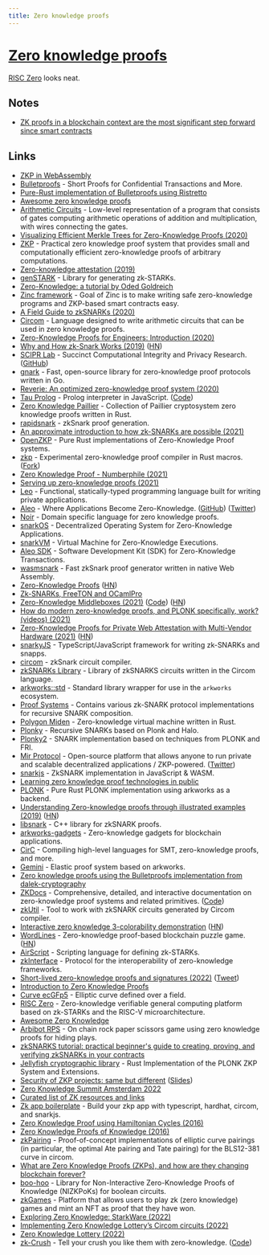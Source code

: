 ```yaml
---
title: Zero knowledge proofs
---
```


# [Zero knowledge proofs](https://en.wikipedia.org/wiki/Zero-knowledge_proof)

[RISC Zero](https://github.com/risc0/risc0) looks neat.

## Notes

- [ZK proofs in a blockchain context are the most significant step forward since smart contracts](https://twitter.com/pseudotheos/status/1525776827574362112)

## Links

- [ZKP in WebAssembly](https://zkwasm.kobi.one/)
- [Bulletproofs](https://crypto.stanford.edu/bulletproofs/) - Short Proofs for Confidential Transactions and More.
- [Pure-Rust implementation of Bulletproofs using Ristretto](https://github.com/dalek-cryptography/bulletproofs)
- [Awesome zero knowledge proofs](https://github.com/matter-labs/awesome-zero-knowledge-proofs)
- [Arithmetic Circuits](https://github.com/adjoint-io/arithmetic-circuits) - Low-level representation of a program that consists of gates computing arithmetic operations of addition and multiplication, with wires connecting the gates.
- [Visualizing Efficient Merkle Trees for Zero-Knowledge Proofs (2020)](https://kndrck.co/posts/efficient-merkletrees-zk-proofs/)
- [ZKP](https://github.com/adjoint-io/zkp) - Practical zero knowledge proof system that provides small and computationally efficient zero-knowledge proofs of arbitrary computations.
- [Zero-knowledge attestation (2019)](https://www.imperialviolet.org/2019/01/01/zkattestation.html)
- [genSTARK](https://github.com/GuildOfWeavers/genSTARK) - Library for generating zk-STARKs.
- [Zero-Knowledge: a tutorial by Oded Goldreich](http://www.wisdom.weizmann.ac.il/~oded/zk-tut02.html)
- [Zinc framework](https://github.com/matter-labs/zinc) - Goal of Zinc is to make writing safe zero-knowledge programs and ZKP-based smart contracts easy.
- [A Field Guide to zkSNARKs (2020)](https://write.as/knowledgeprover/zero-knowledge-proof-systems-a-primer)
- [Circom](https://github.com/iden3/circom) - Language designed to write arithmetic circuits that can be used in zero knowledge proofs.
- [Zero-Knowledge Proofs for Engineers: Introduction (2020)](https://blog.zkga.me/intro-to-zksnarks)
- [Why and How zk-Snark Works (2019)](https://arxiv.org/abs/1906.07221) ([HN](https://news.ycombinator.com/item?id=24815649))
- [SCIPR Lab](http://www.scipr-lab.org/) - Succinct Computational Integrity and Privacy Research. ([GitHub](https://github.com/scipr-lab))
- [gnark](https://github.com/ConsenSys/gnark) - Fast, open-source library for zero-knowledge proof protocols written in Go.
- [Reverie: An optimized zero-knowledge proof system (2020)](https://blog.trailofbits.com/2020/12/14/reverie-an-optimized-zero-knowledge-proof-system/)
- [Tau Prolog](http://tau-prolog.org/) - Prolog interpreter in JavaScript. ([Code](https://github.com/tau-prolog/tau-prolog))
- [Zero Knowledge Paillier](https://github.com/ZenGo-X/zk-paillier) - Collection of Paillier cryptosystem zero knowledge proofs written in Rust.
- [rapidsnark](https://github.com/iden3/rapidsnark) - zkSnark proof generation.
- [An approximate introduction to how zk-SNARKs are possible (2021)](https://vitalik.ca/general/2021/01/26/snarks.html)
- [OpenZKP](https://github.com/0xProject/OpenZKP) - Pure Rust implementations of Zero-Knowledge Proof systems.
- [zkp](https://github.com/dalek-cryptography/zkp) - Experimental zero-knowledge proof compiler in Rust macros. ([Fork](https://github.com/zkcrypto/zkp))
- [Zero Knowledge Proof - Numberphile (2021)](https://www.youtube.com/watch?v=5ovdoxnfFVc)
- [Serving up zero-knowledge proofs (2021)](https://blog.trailofbits.com/2021/02/19/serving-up-zero-knowledge-proofs/)
- [Leo](https://github.com/AleoHQ/leo) - Functional, statically-typed programming language built for writing private applications.
- [Aleo](https://aleo.org/) - Where Applications Become Zero-Knowledge. ([GitHub](https://github.com/AleoHQ)) ([Twitter](https://twitter.com/AleoHQ))
- [Noir](https://github.com/noir-lang/noir) - Domain specific language for zero knowledge proofs.
- [snarkOS](https://github.com/AleoHQ/snarkOS) - Decentralized Operating System for Zero-Knowledge Applications.
- [snarkVM](https://github.com/AleoHQ/snarkVM) - Virtual Machine for Zero-Knowledge Executions.
- [Aleo SDK](https://github.com/AleoHQ/aleo) - Software Development Kit (SDK) for Zero-Knowledge Transactions.
- [wasmsnark](https://github.com/iden3/wasmsnark) - Fast zkSnark proof generator written in native Web Assembly.
- [Zero-Knowledge Proofs](https://zkp.science/) ([HN](https://news.ycombinator.com/item?id=27573910))
- [Zk-SNARKs, FreeTON and OCamlPro](https://medium.com/ocamlpro/zk-snarks-freeton-and-ocamlpro-eaaa1849ffd1)
- [Zero-Knowledge Middleboxes (2021)](https://eprint.iacr.org/2021/1022.pdf) ([Code](https://github.com/pag-crypto/zkmbs)) ([HN](https://news.ycombinator.com/item?id=31061628))
- [How do modern zero-knowledge proofs, and PLONK specifically, work? (videos) (2021)](https://www.cryptologie.net/article/529/how-does-the-general-purpose-zero-knowledge-proof-system-plonk-work/)
- [Zero-Knowledge Proofs for Private Web Attestation with Multi-Vendor Hardware (2021)](https://blog.cloudflare.com/introducing-zero-knowledge-proofs-for-private-web-attestation-with-cross-multi-vendor-hardware/) ([HN](https://news.ycombinator.com/item?id=28745951))
- [snarkyJS](https://github.com/o1-labs/snarkyjs) - TypeScript/JavaScript framework for writing zk-SNARKs and snapps.
- [circom](https://github.com/iden3/circom) - zkSnark circuit compiler.
- [zkSNARKs Library](https://github.com/kevinz917/zksnarks-library) - Library of zkSNARKS circuits written in the Circom language.
- [arkworks::std](https://github.com/arkworks-rs/std) - Standard library wrapper for use in the `arkworks` ecosystem.
- [Proof Systems](https://github.com/o1-labs/proof-systems) - Contains various zk-SNARK protocol implementations for recursive SNARK composition.
- [Polygon Miden](https://github.com/maticnetwork/miden) - Zero-knowledge virtual machine written in Rust.
- [Plonky](https://github.com/mir-protocol/plonky) - Recursive SNARKs based on Plonk and Halo.
- [Plonky2](https://github.com/mir-protocol/plonky2) - SNARK implementation based on techniques from PLONK and FRI.
- [Mir Protocol](https://mirprotocol.org/) - Open-source platform that allows anyone to run private and scalable decentralized applications / ZKP-powered. ([Twitter](https://twitter.com/mirprotocol))
- [snarkjs](https://github.com/iden3/snarkjs) - ZkSNARK implementation in JavaScript & WASM.
- [Learning zero knowledge proof technologies in public](https://github.com/JofArnold/zkp-learning-in-public)
- [PLONK](https://github.com/rust-zkp/ark-plonk) - Pure Rust PLONK implementation using arkworks as a backend.
- [Understanding Zero-knowledge proofs through illustrated examples (2019)](https://blog.goodaudience.com/understanding-zero-knowledge-proofs-through-simple-examples-df673f796d99) ([HN](https://news.ycombinator.com/item?id=29419206))
- [libsnark](https://github.com/scipr-lab/libsnark) - C++ library for zkSNARK proofs.
- [arkworks-gadgets](https://github.com/webb-tools/arkworks-gadgets) - Zero-knowledge gadgets for blockchain applications.
- [CirC](https://github.com/circify/circ) - Compiling high-level languages for SMT, zero-knowledge proofs, and more.
- [Gemini](https://github.com/mmaker/gemini) - Elastic proof system based on arkworks.
- [Zero knowledge proofs using the Bulletproofs implementation from dalek-cryptography](https://github.com/lovesh/bulletproofs-r1cs-gadgets)
- [ZKDocs](https://www.zkdocs.com/) - Comprehensive, detailed, and interactive documentation on zero-knowledge proof systems and related primitives. ([Code](https://github.com/trailofbits/zkdocs))
- [zkUtil](https://github.com/poma/zkutil) - Tool to work with zkSNARK circuits generated by Circom compiler.
- [Interactive zero knowledge 3-colorability demonstration](http://web.mit.edu/~ezyang/Public/graph/svg.html) ([HN](https://news.ycombinator.com/item?id=29701837))
- [WordLines](https://github.com/nalinbhardwaj/wordlines) - Zero-knowledge proof-based blockchain puzzle game. ([HN](https://news.ycombinator.com/item?id=29805557))
- [AirScript](https://github.com/GuildOfWeavers/AirScript) - Scripting language for defining zk-STARKs.
- [zkInterface](https://github.com/QED-it/zkinterface) - Protocol for the interoperability of zero-knowledge frameworks.
- [Short-lived zero-knowledge proofs and signatures (2022)](https://eprint.iacr.org/2022/190.pdf) ([Tweet](https://twitter.com/dystopiabreaker/status/1496011412996788227))
- [Introduction to Zero Knowledge Proofs](https://github.com/enricobottazzi/ZKverse)
- [Curve ecGFp5](https://github.com/pornin/ecgfp5) - Elliptic curve defined over a field.
- [RISC Zero](https://github.com/risc0/risc0) - Zero-knowledge verifiable general computing platform based on zk-STARKs and the RISC-V microarchitecture.
- [Awesome Zero Knowledge](https://github.com/ventali/awesome-zk)
- [Arbibot RPS](https://github.com/botdad/arbirps) - On chain rock paper scissors game using zero knowledge proofs for hiding plays.
- [zkSNARKS tutorial: practical beginner's guide to creating, proving, and verifying zkSNARKs in your contracts](https://github.com/jstoxrocky/zksnarks_example)
- [Jellyfish cryptographic library](https://github.com/EspressoSystems/jellyfish) - Rust Implementation of the PLONK ZKP System and Extensions.
- [Security of ZKP projects: same but different](https://youtu.be/SCIuwh9ya8U?t=22619) ([Slides](https://www.aumasson.jp/data/talks/zksec_zk7.pdf))
- [Zero Knowledge Summit Amsterdam 2022](https://www.youtube.com/watch?v=SCIuwh9ya8U)
- [Curated list of ZK resources and links](https://github.com/ingonyama-zk/ingopedia)
- [Zk app boilerplate](https://github.com/wanseob/zkp-app-boilerplate) - Build your zkp app with typescript, hardhat, circom, and snarkjs.
- [Zero Knowledge Proof using Hamiltonian Cycles (2016)](https://daniel.schemmel.net/post/2016/zero-knowledge-proofs-using-hamiltonian-cycles/)
- [Zero Knowledge Proofs of Knowledge (2016)](https://daniel.schemmel.net/post/2016/zero-knowledge-proofs-of-knowledge/)
- [zkPairing](https://github.com/yi-sun/circom-pairing) - Proof-of-concept implementations of elliptic curve pairings (in particular, the optimal Ate pairing and Tate pairing) for the BLS12-381 curve in circom.
- [What are Zero Knowledge Proofs (ZKPs), and how are they changing blockchain forever?](https://twitter.com/BarryFried1/status/1511742345053900800)
- [boo-hoo](https://github.com/cronokirby/boo-hoo) - Library for Non-Interactive Zero-Knowledge Proofs of Knowledge (NIZKPoKs) for boolean circuits.
- [zkGames](https://github.com/vplasencia/zkGames) - Platform that allows users to play zk (zero knowledge) games and mint an NFT as proof that they have won.
- [Exploring Zero Knowledge: StarkWare (2022)](https://pseudotheos.mirror.xyz/Q9154CY9CFaPzy6AgSlek8-ZBA_kSF_93MTKk-opHRw)
- [Implementing Zero Knowledge Lottery’s Circom circuits (2022)](https://killari.medium.com/implementing-zero-knowledge-lotterys-circom-circuits-part-1-2-16910b3732a2)
- [Zero Knowledge Lottery (2022)](https://killari.medium.com/zero-knowledge-lottery-437e456dc3f2)
- [zk-Crush](https://www.zkcrush.xyz/) - Tell your crush you like them with zero-knowledge. ([Code](https://github.com/amirgamil/zk-crush))